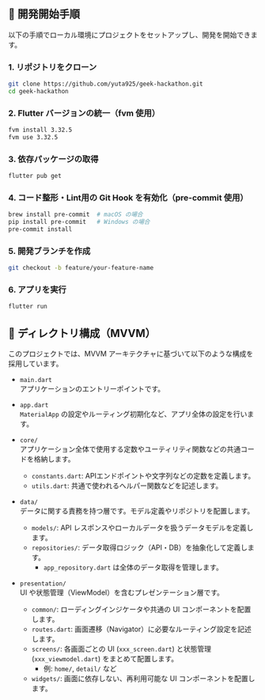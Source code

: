 ## 🚀 開発開始手順

以下の手順でローカル環境にプロジェクトをセットアップし、開発を開始できます。

### 1. リポジトリをクローン

```bash
git clone https://github.com/yuta925/geek-hackathon.git
cd geek-hackathon
```
### 2. Flutter バージョンの統一（fvm 使用）

```bash
fvm install 3.32.5
fvm use 3.32.5
```

### 3. 依存パッケージの取得

```bash
flutter pub get
```

### 4. コード整形・Lint用の Git Hook を有効化（pre-commit 使用）

```bash
brew install pre-commit  # macOS の場合
pip install pre-commit   # Windows の場合
pre-commit install
```
### 5. 開発ブランチを作成

```bash
git checkout -b feature/your-feature-name
```

### 6. アプリを実行

```bash
flutter run
```

## 📁 ディレクトリ構成（MVVM）

このプロジェクトでは、MVVM アーキテクチャに基づいて以下のような構成を採用しています。

- `main.dart`  
  アプリケーションのエントリーポイントです。

- `app.dart`  
  `MaterialApp` の設定やルーティング初期化など、アプリ全体の設定を行います。

- `core/`  
  アプリケーション全体で使用する定数やユーティリティ関数などの共通コードを格納します。
    - `constants.dart`: APIエンドポイントや文字列などの定数を定義します。
    - `utils.dart`: 共通で使われるヘルパー関数などを記述します。

- `data/`  
  データに関する責務を持つ層です。モデル定義やリポジトリを配置します。
    - `models/`: API レスポンスやローカルデータを扱うデータモデルを定義します。
    - `repositories/`: データ取得ロジック（API・DB）を抽象化して定義します。
      - `app_repository.dart` は全体のデータ取得を管理します。

- `presentation/`  
  UI や状態管理（ViewModel）を含むプレゼンテーション層です。
    - `common/`: ローディングインジケータや共通の UI コンポーネントを配置します。
    - `routes.dart`: 画面遷移（Navigator）に必要なルーティング設定を記述します。
    - `screens/`: 各画面ごとの UI (`xxx_screen.dart`) と状態管理 (`xxx_viewmodel.dart`) をまとめて配置します。
      - 例: `home/`, `detail/` など
    - `widgets/`: 画面に依存しない、再利用可能な UI コンポーネントを配置します。

